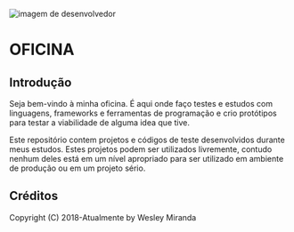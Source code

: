 ![imagem de desenvolvedor](https://github.com/wesleymiranda/oficina/blob/master/software%20developer.jpg)  
# OFICINA
  
## Introdução  
Seja bem-vindo à minha oficina. É aqui onde faço testes e estudos com linguagens, frameworks e ferramentas de programação e crio protótipos para testar a viabilidade de alguma idea que tive.

Este repositório contem projetos e códigos de teste desenvolvidos durante meus estudos. Estes projetos podem ser utilizados livremente, contudo nenhum deles está em um nível apropriado para ser utilizado em ambiente de produção ou em um projeto sério.

## Créditos  
Copyright (C) 2018-Atualmente by Wesley Miranda